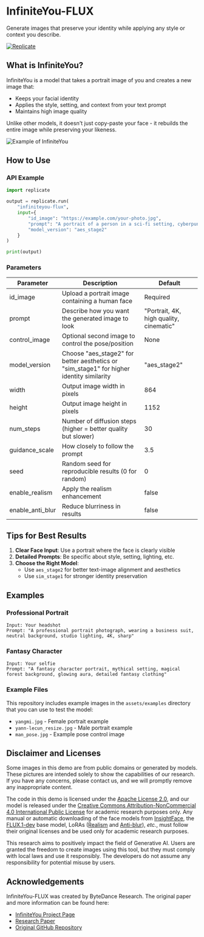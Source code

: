 # InfiniteYou-FLUX

Generate images that preserve your identity while applying any style or context you describe.

[![Replicate](https://replicate.com/infiniteyou-flux/badge)](https://replicate.com/infiniteyou-flux)

## What is InfiniteYou?

InfiniteYou is a model that takes a portrait image of you and creates a new image that:
- Keeps your facial identity
- Applies the style, setting, and context from your text prompt
- Maintains high image quality

Unlike other models, it doesn't just copy-paste your face - it rebuilds the entire image while preserving your likeness.

![Example of InfiniteYou](https://github.com/YOURNAME/infiniteyou-flux/blob/main/assets/examples/yangmi.jpg?raw=true)

## How to Use

### API Example

```python
import replicate

output = replicate.run(
    "infiniteyou-flux",
    input={
        "id_image": "https://example.com/your-photo.jpg",
        "prompt": "A portrait of a person in a sci-fi setting, cyberpunk style, neon lights",
        "model_version": "aes_stage2"
    }
)

print(output)
```

### Parameters

| Parameter | Description | Default |
|-----------|-------------|---------|
| id_image | Upload a portrait image containing a human face | Required |
| prompt | Describe how you want the generated image to look | "Portrait, 4K, high quality, cinematic" |
| control_image | Optional second image to control the pose/position | None |
| model_version | Choose "aes_stage2" for better aesthetics or "sim_stage1" for higher identity similarity | "aes_stage2" |
| width | Output image width in pixels | 864 |
| height | Output image height in pixels | 1152 |
| num_steps | Number of diffusion steps (higher = better quality but slower) | 30 |
| guidance_scale | How closely to follow the prompt | 3.5 |
| seed | Random seed for reproducible results (0 for random) | 0 |
| enable_realism | Apply the realism enhancement | false |
| enable_anti_blur | Reduce blurriness in results | false |

## Tips for Best Results

1. **Clear Face Input**: Use a portrait where the face is clearly visible
2. **Detailed Prompts**: Be specific about style, setting, lighting, etc.
3. **Choose the Right Model**:
   - Use `aes_stage2` for better text-image alignment and aesthetics
   - Use `sim_stage1` for stronger identity preservation

## Examples

### Professional Portrait
```
Input: Your headshot
Prompt: "A professional portrait photograph, wearing a business suit, neutral background, studio lighting, 4K, sharp"
```

### Fantasy Character
```
Input: Your selfie
Prompt: "A fantasy character portrait, mythical setting, magical forest background, glowing aura, detailed fantasy clothing"
```

### Example Files
This repository includes example images in the `assets/examples` directory that you can use to test the model:
- `yangmi.jpg` - Female portrait example
- `yann-lecun_resize.jpg` - Male portrait example
- `man_pose.jpg` - Example pose control image

## Disclaimer and Licenses

Some images in this demo are from public domains or generated by models. These pictures are intended solely to show the capabilities of our research. If you have any concerns, please contact us, and we will promptly remove any inappropriate content.

The code in this demo is licensed under the [Apache License 2.0](./LICENSE), and our model is released under the [Creative Commons Attribution-NonCommercial 4.0 International Public License](https://creativecommons.org/licenses/by-nc/4.0/legalcode) for academic research purposes only. Any manual or automatic downloading of the face models from [InsightFace](https://github.com/deepinsight/insightface), the [FLUX.1-dev](https://huggingface.co/black-forest-labs/FLUX.1-dev) base model, LoRAs ([Realism](https://civitai.com/models/631986?modelVersionId=706528) and [Anti-blur](https://civitai.com/models/675581/anti-blur-flux-lora)), *etc.*, must follow their original licenses and be used only for academic research purposes.

This research aims to positively impact the field of Generative AI. Users are granted the freedom to create images using this tool, but they must comply with local laws and use it responsibly. The developers do not assume any responsibility for potential misuse by users.

## Acknowledgements

InfiniteYou-FLUX was created by ByteDance Research. The original paper and more information can be found here:
- [InfiniteYou Project Page](https://bytedance.github.io/InfiniteYou)
- [Research Paper](https://arxiv.org/abs/2503.16418)
- [Original GitHub Repository](https://github.com/bytedance/InfiniteYou)
